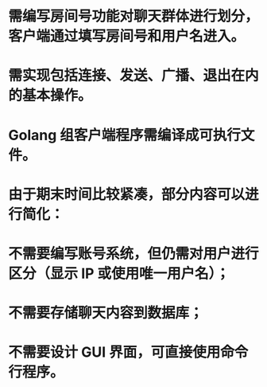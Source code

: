 # 需编写房间号功能对聊天群体进行划分，客户端通过填写房间号和用户名进入。
# 需实现包括连接、发送、广播、退出在内的基本操作。
# Golang 组客户端程序需编译成可执行文件。
# 由于期末时间比较紧凑，部分内容可以进行简化：
# 不需要编写账号系统，但仍需对用户进行区分（显示 IP 或使用唯一用户名）；
# 不需要存储聊天内容到数据库；
# 不需要设计 GUI 界面，可直接使用命令行程序。
